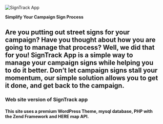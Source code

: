 ![SignTrack App](images/2018/06/signtrack_logo-outline.png)

**Simplify Your Campaign Sign Process**

## Are you putting out street signs for your campaign? Have you thought about how you are going to manage that process? Well, we did that for you! SignTrack App is a simple way to manage your campaign signs while helping you to do it better. Don’t let campaign signs stall your momentum, our simple solution allows you to get it done, and get back to the campaign.

### Web site version of SignTrack app

#### This site uses a premium WordPress Theme, mysql database, PHP with the Zend Framework and HERE map API.
